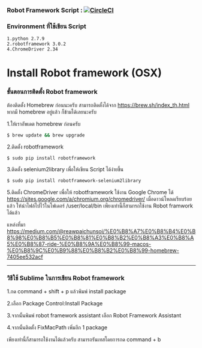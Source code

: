### Robot Framework Script : [![CircleCI](https://circleci.com/gh/AekachaiBoonruang/Sci-robot-framework.svg?style=svg)](https://circleci.com/gh/AekachaiBoonruang/Sci-robot-framework)

### Environment ที่ใช้เขียน Script
```
1.python 2.7.9
2.robotframework 3.0.2
4.ChromeDriver 2.34
```

Install Robot framework (OSX)
===================

### ขั้นตอนการติดตั้ง Robot framework
ต้องติดตั้ง Homebrew ก่อนนะครับ สามารถติดตั้งได้จาก
https://brew.sh/index_th.html
หากมี homebrew อยู่แล้ว ก็ข้ามได้เลยนะครับ

1.ให้เราอัพเดต homebrew ก่อนครับ
```sh
$ brew update && brew upgrade
```
2.ติดตั้ง robotframework
```sh
$ sudo pip install robotframework
```
3.ติดตั้ง selenium2library เพื่อให้เขียน Script ได้ง่ายขึ้น
```sh
$ sudo pip install robotframework-selenium2library
```
5.ติดตั้ง ChromeDriver เพื่อให้ robotframework ใช้งาน Google Chrome ได้
https://sites.google.com/a/chromium.org/chromedriver/
เมื่อดาวน์โหลดเรียบร้อยแล้ว ให้นำไฟล์ไปไว้ในโฟเดอร์ /user/local/bin
เพียงเท่านี้ก็สามารถใช้งาน Robot framwork ได้แล้ว

แหล่งที่มา https://medium.com/@reawpaichunsoi/%E0%B8%A7%E0%B8%B4%E0%B8%98%E0%B8%B5%E0%B8%81%E0%B8%B2%E0%B8%A3%E0%B8%A5%E0%B8%87-ride-%E0%B8%9A%E0%B8%99-macos-%E0%B8%9C%E0%B9%88%E0%B8%B2%E0%B8%99-homebrew-7405ee532acf
___
### วิธีใช้ ​​​Sublime ในการเขียน Robot framework 
1.กด command + shift + p แล้วพิมพ์ install package

2.เลือก Package Control:Install Package

3.จากนั้นพิมพ์ robot framework assistant เลือก Robot Framework Assistant

4.จากนั้นติดตั้ง FixMacPath เพิ่มอีก 1 package

เพียงเท่านี้ก็สามารถใช้งานได้แล้วครับ  สามารถรันเทสโดยการกด command + b
